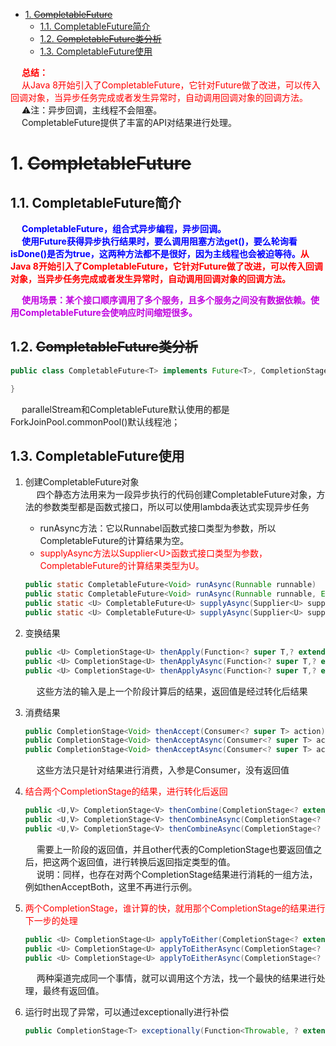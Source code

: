 <!-- TOC -->

- [1. ~~CompletableFuture<T>~~](#1-completablefuturet)
    - [1.1. CompletableFuture简介](#11-completablefuture简介)
    - [1.2. ~~CompletableFuture类分析~~](#12-completablefuture类分析)
    - [1.3. CompletableFuture使用](#13-completablefuture使用)

<!-- /TOC -->


&emsp; **<font color = "red">总结：</font>**  
&emsp; <font color = "red">从Java 8开始引入了CompletableFuture，它针对Future做了改进，可以传入回调对象，当异步任务完成或者发生异常时，自动调用回调对象的回调方法。</font>  
&emsp; ⚠️注：异步回调，主线程不会阻塞。  
&emsp; CompletableFuture提供了丰富的API对结果进行处理。  

# 1. ~~CompletableFuture<T>~~  
<!--

使用CompletableFuture
https://www.liaoxuefeng.com/wiki/1252599548343744/1306581182447650
利用CompletableFuture优化程序的执行效率
https://www.cnblogs.com/hama1993/p/10534202.html
CompletableFuture基本用法
https://www.cnblogs.com/cjsblog/p/9267163.html


CompletableFuture 组合式异步编程与 并行流
https://blog.csdn.net/moonpure/article/details/81080427


手把手教你线程池配合CompletableFuture实现图片下载并压缩 
https://mp.weixin.qq.com/s/spmqWaS_8Oe-5TQlnksTVw

CompletableFuture详解 
https://mp.weixin.qq.com/s/ZVdAre6YAwCLXSotVDsc_Q
 从 CompletableFuture 到异步编程 
 https://mp.weixin.qq.com/s/PfYh5x1JuU1SSKI3x0_L0Q
异步神器CompletableFuture 
https://mp.weixin.qq.com/s/pQsWfME5QrHhp4xKS4WSrA
异步编程
https://mp.weixin.qq.com/s/gm9ps7YDqxkysCCNNUKFeA

除了串行执行外，多个CompletableFuture还可以并行执行。
https://www.liaoxuefeng.com/wiki/1252599548343744/1306581182447650

https://mp.weixin.qq.com/s/_T9xIYMKNXFLixTmKMD12A

上个礼拜我们线上有个接口比较慢，这个接口在刚开始响应时间是正常的。但随着数据量的增多，响应时间变慢了。

这个接口里面顺序调用了2个服务，且2个服务之间没有数据依赖。我就用CompletableFuture把调用2个服务的过程异步化了一下，响应时间也基本上缩短为原来的一半，问题解决。


&emsp; parallelStream和CompletableFuture默认使用的都是ForkJoinPool.commonPool()默认线程池；  
&emsp; 对集合进行并行计算有两种方式：  

* 转化为并行流，利用map开展工作。  
* 取出每一个元素，创建线程，在CompletableFuture内对其进行操作  

&emsp; 后者提供了更多的灵活性，可以调整线程池的大小，而这能使整体的计算不会因为线程都在等待I/O而发生阻塞。  
&emsp; 那么如何选择呢，建议如下：  

* 进行计算密集型的操作，并且没有I/O，那么推荐使用Stream接口，因为实现简单，同时效率也可能是最高的(如果所有的线程都是计算密集型的，那就没有必要创建比处理器核数更多的线程)。  
* 如果并行操作涉及到I/O的操作(网络连接，请求等)，那么使用CompletableFuture灵活性更好，通过控制线程数量来优化程序的运行。  
-->
## 1.1. CompletableFuture简介
&emsp; **<font color = "blue">CompletableFuture，组合式异步编程，异步回调。</font>**    
&emsp;  **<font color = "blue">使用Future获得异步执行结果时，要么调用阻塞方法get()，要么轮询看isDone()是否为true，这两种方法都不是很好，因为主线程也会被迫等待。</font><font color = "red">从Java 8开始引入了CompletableFuture，它针对Future做了改进，可以传入回调对象，当异步任务完成或者发生异常时，自动调用回调对象的回调方法。</font>**  

&emsp; **<font color = "clime">使用场景：某个接口顺序调用了多个服务，且多个服务之间没有数据依赖。使用CompletableFuture会使响应时间缩短很多。</font>**    

## 1.2. ~~CompletableFuture类分析~~

```java
public class CompletableFuture<T> implements Future<T>, CompletionStage<T> {

}
```
&emsp; parallelStream和CompletableFuture默认使用的都是ForkJoinPool.commonPool()默认线程池；  

## 1.3. CompletableFuture使用  
<!-- 
&emsp; CompletableFuture还提供了了一些非常有用的操作例如，thenApply(),thenCompose(),thenCombine()等。  

* thenApply()是操作完成后将结果传入进行转换
* thenCompose()是对两个异步操作进行串联，第一个操作完成时，对第一个CompletableFuture对象调用thenCompose，并向其传递一个函数。当第一个* CompletableFuture执行完毕后，它的结果将作为该函数的参数，这个函数的返回值是以第一个CompletableFuture的返回做输入计算出第二个CompletableFuture对象。
* thenCombine()会异步执行两个CompletableFuture任务，然后等待它们计算出结果后再进行计算。
-->
<!-- 
https://www.cnblogs.com/happyliu/p/9462703.html
-->

1. 创建CompletableFuture对象  
    &emsp; 四个静态方法用来为一段异步执行的代码创建CompletableFuture对象，方法的参数类型都是函数式接口，所以可以使用lambda表达式实现异步任务  

    * runAsync方法：它以Runnabel函数式接口类型为参数，所以CompletableFuture的计算结果为空。  
    * <font color = "red">supplyAsync方法以Supplier<U\>函数式接口类型为参数，CompletableFuture的计算结果类型为U。</font>  

    ```java
    public static CompletableFuture<Void> runAsync(Runnable runnable)
    public static CompletableFuture<Void> runAsync(Runnable runnable, Executor executor)
    public static <U> CompletableFuture<U> supplyAsync(Supplier<U> supplier)
    public static <U> CompletableFuture<U> supplyAsync(Supplier<U> supplier, Executor executor)
    ```

2. 变换结果

    ```java
    public <U> CompletionStage<U> thenApply(Function<? super T,? extends U> fn);
    public <U> CompletionStage<U> thenApplyAsync(Function<? super T,? extends U> fn);
    public <U> CompletionStage<U> thenApplyAsync(Function<? super T,? extends U> fn,Executor executor);
    ```
    &emsp; 这些方法的输入是上一个阶段计算后的结果，返回值是经过转化后结果  


3. 消费结果  

    ```java
    public CompletionStage<Void> thenAccept(Consumer<? super T> action);
    public CompletionStage<Void> thenAcceptAsync(Consumer<? super T> action);
    public CompletionStage<Void> thenAcceptAsync(Consumer<? super T> action,Executor executor);
    ```
    &emsp; 这些方法只是针对结果进行消费，入参是Consumer，没有返回值

4. <font color = "red">结合两个CompletionStage的结果，进行转化后返回</font>  

    ```java
    public <U,V> CompletionStage<V> thenCombine(CompletionStage<? extends U> other,BiFunction<? super T,? super U,? extends V> fn);
    public <U,V> CompletionStage<V> thenCombineAsync(CompletionStage<? extends U> other,BiFunction<? super T,? super U,? extends V> fn);
    public <U,V> CompletionStage<V> thenCombineAsync(CompletionStage<? extends U> other,BiFunction<? super T,? super U,? extends V> fn,Executor executor);
    ```
    &emsp; 需要上一阶段的返回值，并且other代表的CompletionStage也要返回值之后，把这两个返回值，进行转换后返回指定类型的值。  
    &emsp; 说明：同样，也存在对两个CompletionStage结果进行消耗的一组方法，例如thenAcceptBoth，这里不再进行示例。  

5. <font color = "red">两个CompletionStage，谁计算的快，就用那个CompletionStage的结果进行下一步的处理</font>  

    ```java
    public <U> CompletionStage<U> applyToEither(CompletionStage<? extends T> other,Function<? super T, U> fn);
    public <U> CompletionStage<U> applyToEitherAsync(CompletionStage<? extends T> other,Function<? super T, U> fn);
    public <U> CompletionStage<U> applyToEitherAsync(CompletionStage<? extends T> other,Function<? super T, U> fn,Executor executor);
    ```
    &emsp; 两种渠道完成同一个事情，就可以调用这个方法，找一个最快的结果进行处理，最终有返回值。  

6. 运行时出现了异常，可以通过exceptionally进行补偿  

    ```java
    public CompletionStage<T> exceptionally(Function<Throwable, ? extends T> fn);
    ```
